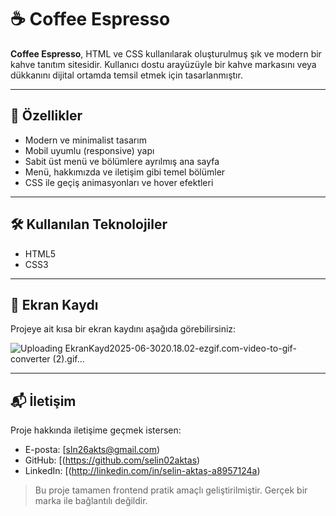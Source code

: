 # ☕ Coffee Espresso

**Coffee Espresso**, HTML ve CSS kullanılarak oluşturulmuş şık ve modern bir kahve tanıtım sitesidir. Kullanıcı dostu arayüzüyle bir kahve markasını veya dükkanını dijital ortamda temsil etmek için tasarlanmıştır.

---

## 🚀 Özellikler

- Modern ve minimalist tasarım
- Mobil uyumlu (responsive) yapı
- Sabit üst menü ve bölümlere ayrılmış ana sayfa
- Menü, hakkımızda ve iletişim gibi temel bölümler
- CSS ile geçiş animasyonları ve hover efektleri

---

## 🛠️ Kullanılan Teknolojiler

- HTML5
- CSS3

---

## 📸 Ekran Kaydı

Projeye ait kısa bir ekran kaydını aşağıda görebilirsiniz:

![Uploading EkranKayd2025-06-3020.18.02-ezgif.com-video-to-gif-converter (2).gif…]()


---

## 📬 İletişim

Proje hakkında iletişime geçmek istersen:

- E-posta: [sln26akts@gmail.com)
- GitHub: [(https://github.com/selin02aktas)
- LinkedIn: [(http://linkedin.com/in/selin-aktaş-a8957124a) 

> Bu proje tamamen frontend pratik amaçlı geliştirilmiştir. Gerçek bir marka ile bağlantılı değildir.

